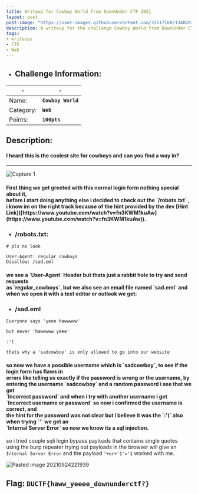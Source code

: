 ```yaml
---
title: Writeup for Cowboy World from DownUnder CTF 2021
layout: post
post-image: "https://user-images.githubusercontent.com/33517160/134820324-ed6ff6c0-8379-458a-977c-b07b77353067.png"
description: A writeup for the challenge Cowboy World from DownUnder CTF 2021.
tags:
- writeups
- CTF
- Web
---
```


- ## Challenge Information:

| - | - |
| ----------- | ----------- |
| Name: | **`Cowboy World`** |
| Category: | **`Web`** |
| Points: | **`100pts`**|

## Description: 
<h4>I heard this is the coolest site for cowboys and can you find a way in?</h4>

---

![Capture 1](https://user-images.githubusercontent.com/33517160/134733781-d93f214b-a3f5-41d6-928a-122782eb34ee.png)

<h4>First thing we get greeted with this normal login form nothing special about it,<br>
before i start doing anything else i decided to check out the `/robots.txt` ,<br> i know im on the right track because of the hint provided by the dev [Hint Link]([https://www.youtube.com/watch?v=fn3KWM1kuAw](https://www.youtube.com/watch?v=fn3KWM1kuAw)).</h4>

- ### /robots.txt:
```
# pls no look

User-Agent: regular_cowboys
Disallow: /sad.eml
```

<h4>we see a `User-Agent` Header but thats just a rabbit hole to try and send requests<br> as `regular_cowboys`, but we also see an email file named `sad.eml` and when we open it with a text editor or outlook we get:</h4>

- ### /sad.eml
```
Everyone says 'yeee hawwwww'  
  
but never 'hawwwww yeee'  
  
:'(  
  
thats why a 'sadcowboy' is only allowed to go into our website
```

<h4>so now we have a possible username which is `sadcowboy`, to see if the login form has flaws in<br> errors like telling us exactly if the password is wrong or the username, by entering the username `sadcowboy` and a random password i see that we get<br> `Incorrect password` and when i try with another username i get `Incorrect username or password` so now i confirmed the username is correct, and<br> the hint for the password was not clear but i believe it was the `:'(` also when trying `'` we get an<br> `Internal Server Error` so now we know its a sql injection.</h4>

so i tried couple sqli login bypass payloads that contains single quotes using the burp repeater trying out payloads in the browser will give an `Internal Server Error` and the payload `'+or+'1'='1` worked with me.
</h4>

![Pasted image 20210924221939](https://user-images.githubusercontent.com/33517160/134733847-6e8fa801-7aed-4472-9823-cfd38f675f91.png)

## Flag: **`DUCTF{haww_yeeee_downunderctf?}`** 